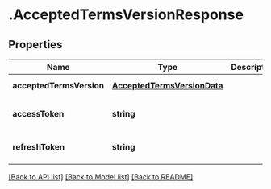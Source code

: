 # .AcceptedTermsVersionResponse

## Properties

Name | Type | Description | Notes
------------ | ------------- | ------------- | -------------
**acceptedTermsVersion** | [**AcceptedTermsVersionData**](AcceptedTermsVersionData.md) |  | [default to undefined]
**accessToken** | **string** |  | [optional] [default to undefined]
**refreshToken** | **string** |  | [optional] [default to undefined]


[[Back to API list]](../README.md#documentation-for-api-endpoints) [[Back to Model list]](../README.md#documentation-for-models) [[Back to README]](../README.md)
